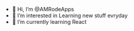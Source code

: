 - 👋 Hi, I’m @AMRodeApps
- 👀 I’m interested in Learning new stuff evryday
- 🌱 I’m currently learning React
